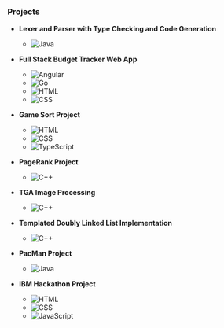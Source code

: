 ### Projects

- **Lexer and Parser with Type Checking and Code Generation**
  - ![Java](https://img.shields.io/badge/-Java-grey)

- **Full Stack Budget Tracker Web App**
  - ![Angular](https://img.shields.io/badge/-Angular-grey)
  - ![Go](https://img.shields.io/badge/-Go-grey)
  - ![HTML](https://img.shields.io/badge/-HTML-grey)
  - ![CSS](https://img.shields.io/badge/-CSS-grey)

- **Game Sort Project**
  - ![HTML](https://img.shields.io/badge/-HTML-grey)
  - ![CSS](https://img.shields.io/badge/-CSS-grey)
  - ![TypeScript](https://img.shields.io/badge/-TypeScript-grey)

- **PageRank Project**
  - ![C++](https://img.shields.io/badge/-C++-grey)

- **TGA Image Processing**
  - ![C++](https://img.shields.io/badge/-C++-grey)

- **Templated Doubly Linked List Implementation**
  - ![C++](https://img.shields.io/badge/-C++-grey)

- **PacMan Project**
  - ![Java](https://img.shields.io/badge/-Java-grey)

- **IBM Hackathon Project**
  - ![HTML](https://img.shields.io/badge/-HTML-grey)
  - ![CSS](https://img.shields.io/badge/-CSS-grey)
  - ![JavaScript](https://img.shields.io/badge/-JavaScript-grey)



